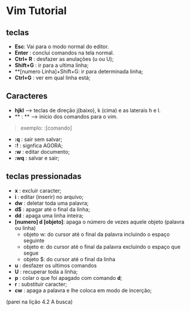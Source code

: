 # Vim Tutorial 
## teclas

+ **Esc**: Vai para o modo normal do editor.
+ **Enter** : conclui comandos na tela normal. 
+ **Ctrl+ R** : desfazer as anulações (u ou U);
+ **Shift+G** : ir para a ultima linha;
+ **[numero Linha]+Shift+G: ir para determinada linha;
+ **Ctrl+G** : ver em qual linha está;

## Caracteres

+ **hjkl** --> teclas de direção j(baixo), k (cima) e as laterais h e l.
+ ** : ** --> inicio dos comandos para o vim. 

> exemplo: :[comando]

+ **:q** : sair sem salvar; 
+ **:!** : signfica AGORA;
+ **:w** : editar documento;
+ **:wq** : salvar e sair;


## teclas pressionadas 

+ **x** : excluir caracter;
+ **i** : editar (inserir) no arquivo;
+ **dw** : deletar toda uma palavra;
+ **d$** : apagar até o final da linha;
+ **dd** : apaga uma linha inteira;
+ **[numero] d [objeto]**: apaga o número de vezes aquele objeto (palavra ou linha) 
	+ objeto w: do cursor até o final da palavra incluindo o espaço seguinte
	+ objeto e: do cursor até o final da palavra excluindo o espaço que segue
	+ objeto $: do cursor até o final da linha
+ **u** : desfazer os ultimos comandos
+ **U** : recuperar toda a linha;
+ **p** : colar o que foi apagado com comando **d**;
+ **r** : substituir caracter;
+ **cw** : apaga a palavra e lhe coloca em modo de incerção;
 

(parei na lição 4.2 A busca) 
